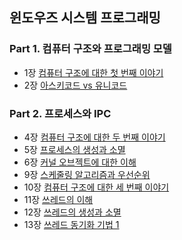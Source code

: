 ## 윈도우즈 시스템 프로그래밍
### Part 1. 컴퓨터 구조와 프로그래밍 모델
- 1장 [컴퓨터 구조에 대한 첫 번째 이야기](https://makeitmin.github.io/Computer%20Science/%EC%BB%B4%ED%93%A8%ED%84%B0-%EA%B5%AC%EC%A1%B0%EC%97%90-%EB%8C%80%ED%95%9C-%EC%B2%AB-%EB%B2%88%EC%A7%B8-%EC%9D%B4%EC%95%BC%EA%B8%B0/)
- 2장 [아스키코드 vs 유니코드](https://makeitmin.github.io/Computer%20Science/%EC%95%84%EC%8A%A4%ED%82%A4%EC%BD%94%EB%93%9C-vs-%EC%9C%A0%EB%8B%88%EC%BD%94%EB%93%9C/)
### Part 2. 프로세스와 IPC
- 4장 [컴퓨터 구조에 대한 두 번째 이야기](https://makeitmin.github.io/Computer%20Science/%EC%BB%B4%ED%93%A8%ED%84%B0-%EA%B5%AC%EC%A1%B0%EC%97%90-%EB%8C%80%ED%95%9C-%EB%91%90-%EB%B2%88%EC%A7%B8-%EC%9D%B4%EC%95%BC%EA%B8%B0/)
- 5장 [프로세스의 생성과 소멸](https://makeitmin.github.io/Computer%20Science/%ED%94%84%EB%A1%9C%EC%84%B8%EC%8A%A4%EC%9D%98-%EC%83%9D%EC%84%B1%EA%B3%BC-%EC%86%8C%EB%A9%B8/)
- 6장 [커널 오브젝트에 대한 이해](https://makeitmin.github.io/Computer%20Science/%EC%BB%A4%EB%84%90-%EC%98%A4%EB%B8%8C%EC%A0%9D%ED%8A%B8%EC%97%90-%EB%8C%80%ED%95%9C-%EC%9D%B4%ED%95%B4/)
- 9장 [스케줄링 알고리즘과 우선순위](https://makeitmin.github.io/Computer%20Science/%EC%8A%A4%EC%BC%80%EC%A4%84%EB%A7%81-%EC%95%8C%EA%B3%A0%EB%A6%AC%EC%A6%98%EA%B3%BC-%EC%9A%B0%EC%84%A0%EC%88%9C%EC%9C%84/)
- 10장 [컴퓨터 구조에 대한 세 번째 이야기](https://makeitmin.github.io/Computer%20Science/%EC%BB%B4%ED%93%A8%ED%84%B0-%EA%B5%AC%EC%A1%B0%EC%97%90-%EB%8C%80%ED%95%9C-%EC%84%B8-%EB%B2%88%EC%A7%B8-%EC%9D%B4%EC%95%BC%EA%B8%B0/)
- 11장 [쓰레드의 이해](https://makeitmin.github.io/Computer%20Science/%EC%93%B0%EB%A0%88%EB%93%9C%EC%9D%98-%EC%9D%B4%ED%95%B4/)
- 12장 [쓰레드의 생성과 소멸](https://makeitmin.github.io/Computer%20Science/%EC%93%B0%EB%A0%88%EB%93%9C%EC%9D%98-%EC%83%9D%EC%84%B1%EA%B3%BC-%EC%86%8C%EB%A9%B8/)
- 13장 [쓰레드 동기화 기법 1](https://makeitmin.github.io/Computer%20Science/%EC%93%B0%EB%A0%88%EB%93%9C%EC%9D%98-%EC%83%9D%EC%84%B1%EA%B3%BC-%EC%86%8C%EB%A9%B8/)
